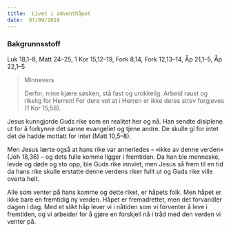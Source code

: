 ```yaml
---
title:  Livet i adventhåpet
date:  07/09/2019
---
```


### Bakgrunnsstoff
Luk 18,1–8, Matt 24–25, 1 Kor 15,12–19, Fork 8,14, Fork 12,13–14, Åp 21,1–5, Åp 22,1–5

> <p>Minnevers</p>
> Derfor, mine kjære søsken, stå fast og urokkelig. Arbeid raust og rikelig for Herren! For dere vet at i Herren er ikke deres strev forgjeves (1 Kor 15,58).

Jesus kunngjorde Guds rike som en realitet her og nå. Han sendte disiplene ut for å forkynne det sanne evangeliet og tjene andre. De skulle gi for intet det de hadde mottatt for intet (Matt 10,5–8).

Men Jesus lærte også at hans rike var annerledes – «ikke av denne verden» (Joh 18,36) – og dets fulle komme ligger i fremtiden. Da han ble menneske, levde og døde og sto opp, ble Guds rike innviet, men Jesus så frem til en tid da hans rike skulle erstatte denne verdens riker fullt ut og Guds rike ville overta helt.

Alle som venter på hans komme og dette riket, er håpets folk. Men håpet er ikke bare en fremtidig ny verden. Håpet er fremadrettet, men det forvandler dagen i dag. Med et slikt håp lever vi i nåtiden som vi forventer å leve i fremtiden, og vi arbeider for å gjøre en forskjell nå i tråd med den verden vi venter på.